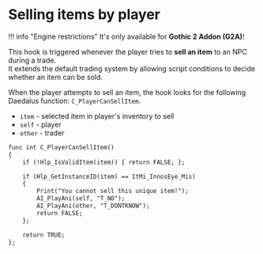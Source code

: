 # Selling items by player

!!! info "Engine restrictions"
    It's only available for **Gothic 2 Addon (G2A)**!

This hook is triggered whenever the player tries to **sell an item** to an NPC during a trade.  
It extends the default trading system by allowing script conditions to decide whether an item can be sold.  

When the player attempts to sell an item, the hook looks for the following Daedalus function: `C_PlayerCanSellItem`.

- `item` - selected item in player's inventory to sell
- `self` - player
- `other` - trader

```dae title="Example usage"
func int C_PlayerCanSellItem()
{
    if (!Hlp_IsValidItem(item)) { return FALSE; };

    if (Hlp_GetInstanceID(item) == ItMi_InnosEye_Mis)
    {
        Print("You cannot sell this unique item!");
        AI_PlayAni(self, "T_NO");
        AI_PlayAni(other, "T_DONTKNOW");
        return FALSE;
    };

    return TRUE;
};
```
